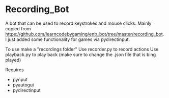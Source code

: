 # Recording_Bot
A bot that can be used to record keystrokes and mouse clicks.
Mainly copied from https://github.com/learncodebygaming/enb_bot/tree/master/recording_bot.
I just added some functionality for games via pydirectinput.

To use make a "recordings folder"
Use recorder.py to record actions
Use playback.py to play back (make sure to change the .json file that is bing played)

Requires 
  - pynput
  - pyautogui
  - pydirectinput
